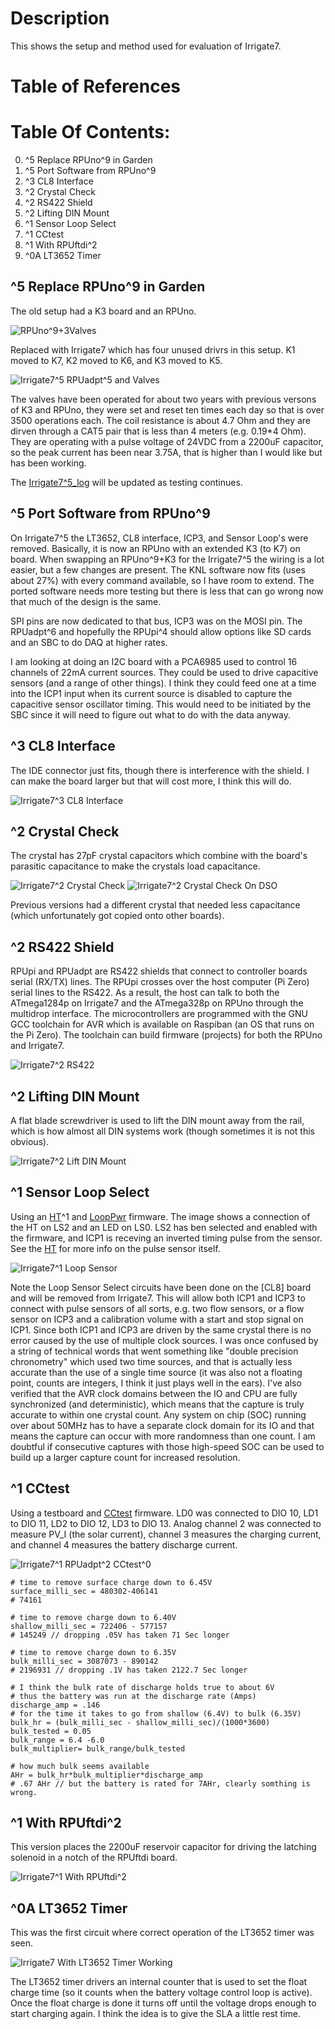 # Description

This shows the setup and method used for evaluation of Irrigate7.

# Table of References


# Table Of Contents:

0. ^5 Replace RPUno^9 in Garden
0. ^5 Port Software from RPUno^9
0. ^3 CL8 Interface
0. ^2 Crystal Check
0. ^2 RS422 Shield
0. ^2 Lifting DIN Mount
0. ^1 Sensor Loop Select
0. ^1 CCtest
0. ^1 With RPUftdi^2
0. ^0A LT3652 Timer


## ^5 Replace RPUno^9 in Garden

The old setup had a K3 board and an RPUno.

![RPUno^9+3Valves](https://raw.githubusercontent.com/epccs/RPUno/master/Hardware/Evaluation/RPUno%5E9%2BK3%5E2%2BRPUadpt%5E5_wValvesLedStringsPvBat.jpg "RPUno^9 and 3 Valves")

Replaced with Irrigate7 which has four unused drivrs in this setup. K1 moved to K7, K2 moved to K6, and K3 moved to K5.

![Irrigate7^5 RPUadpt^5 and Valves](./Irrigate7^5+RPUadpt^5_w3ValvesPvBat.jpg "Irrigate7^5 RPUadpt^5 and Valves")

The valves have been operated for about two years with previous versons of K3 and RPUno, they were set and reset ten times each day so that is over 3500 operations each. The coil resistance is about 4.7 Ohm and they are dirven through a CAT5 pair that is less than 4 meters (e.g. 0.19*4 Ohm). They are operating with a pulse voltage of 24VDC from a 2200uF capacitor, so the peak current has been near 3.75A, that is higher than I would like but has been working.

The [Irrigate7^5_log] will be updated as testing continues.

[Irrigate7^5_log]: Irrigate7^5_log.txt


## ^5 Port Software from RPUno^9

On Irrigate7^5 the LT3652, CL8 interface, ICP3, and Sensor Loop's were removed. Basically, it is now an RPUno with an extended K3 (to K7) on board. When swapping an RPUno^9+K3 for the Irrigate7^5  the wiring is a lot easier, but a few changes are present. The KNL software now fits (uses about 27%) with every command available, so I have room to extend. The ported software needs more testing but there is less that can go wrong now that much of the design is the same. 

SPI pins are now dedicated to that bus, ICP3 was on the MOSI pin. The RPUadpt^6 and hopefully the RPUpi^4 should allow options like SD cards and an SBC to do DAQ at higher rates. 

I am looking at doing an I2C board with a PCA6985 used to control 16 channels of 22mA current sources. They could be used to drive capacitive sensors (and a range of other things). I think they could feed one at a time into the ICP1 input when its current source is disabled to capture the capacitive sensor oscillator timing. This would need to be initiated by the SBC since it will need to figure out what to do with the data anyway.


## ^3 CL8 Interface

The IDE connector just fits, though there is interference with the shield. I can make the board larger but that will cost more, I think this will do.

![Irrigate7^3 CL8 Interface](./Irrigat7^3,WithCL8Interface.jpg "Irrigate7^3 CL8 Interface")


## ^2 Crystal Check

The crystal has 27pF crystal capacitors which combine with the board's parasitic capacitance to make the crystals load capacitance.

![Irrigate7^2 Crystal Check](./Irrigat7^2,CrystalCheck.jpg "Irrigate7^2 Crystal Check")
![Irrigate7^2 Crystal Check On DSO](./Irrigat7^2,CrystalCheckOnDSO.jpg "Irrigate7^2 Crystal Check On DSO")

Previous versions had a different crystal that needed less capacitance (which unfortunately got copied onto other boards).


## ^2 RS422 Shield

RPUpi and RPUadpt are RS422 shields that connect to controller boards serial (RX/TX) lines. The RPUpi crosses over the host computer (Pi Zero) serial lines to the RS422. As a result, the host can talk to both the ATmega1284p on Irrigate7 and the ATmega328p on RPUno through the multidrop interface. The microcontrollers are programmed with the GNU GCC toolchain for AVR which is available on Raspiban (an OS that runs on the Pi Zero). The toolchain can build firmware (projects) for both the RPUno and Irrigate7. 

![Irrigate7^2 RS422](./Irrigat7^2,WithRPUpi^2_RS422to_RPUno^6_RPUadpt^5.jpg "Irrigate7^2 RS422")


## ^2 Lifting DIN Mount

A flat blade screwdriver is used to lift the DIN mount away from the rail, which is how almost all DIN systems work (though sometimes it is not this obvious).

![Irrigate7^2 Lift DIN Mount](./14320^2,LiftingDinMount.jpg "Irrigate7^2 Lift DIN Mount")


## ^1 Sensor Loop Select

Using an [HT]^1 and [LoopPwr] firmware. The image shows a connection of the HT on LS2 and an LED on LS0. LS2 has ben selected and enabled with the firmware, and ICP1 is receving an inverted timing pulse from the sensor. See the [HT] for more info on the pulse sensor itself.

[HT]: https://github.com/epccs/LoopSensor/tree/master/HT
[LoopPwr]: ../../LoopPwr

![Irrigate7^1 Loop Sensor](./14320^1,LoopSensorCheck.jpg "Irrigate7^1 Loop Sensor")

Note the Loop Sensor Select circuits have been done on the [CL8] board and will be removed from Irrigate7. This will allow both ICP1 and ICP3 to connect with pulse sensors of all sorts, e.g. two flow sensors, or a flow sensor on ICP3 and a calibration volume with a start and stop signal on ICP1. Since both ICP1 and ICP3 are driven by the same crystal there is no error caused by the use of multiple clock sources. I was once confused by a string of technical words that went something like "double precision chronometry" which used two time sources, and that is actually less accurate than the use of a single time source (it was also not a floating point, counts are integers, I think it just plays well in the ears). I've also verified that the AVR clock domains between the IO and CPU are fully synchronized (and deterministic), which means that the capture is truly accurate to within one crystal count. Any system on chip (SOC) running over about 50MHz has to have a separate clock domain for its IO and that means the capture can occur with more randomness than one count. I am doubtful if consecutive captures with those high-speed SOC can be used to build up a larger capture count for increased resolution. 


## ^1 CCtest

Using a testboard and [CCtest] firmware. LD0 was connected to DIO 10, LD1 to DIO 11, LD2 to DIO 12, LD3 to DIO 13. Analog channel 2 was connected to measure PV_I (the solar current), channel 3 measures the charging current, and channel 4 measures the battery discharge current.

[CCtest]: ../../CCtest

![Irrigate7^1 RPUadpt^2 CCtest^0](./14320^1,RPUadpt^2ShieldUsedToInterfaceCCtest^0.jpg "Irrigate7^1 RPUadpt^2 CCtest^0")

```
# time to remove surface charge down to 6.45V
surface_milli_sec = 480302-406141
# 74161

# time to remove charge down to 6.40V
shallow_milli_sec = 722406 - 577157
# 145249 // dropping .05V has taken 71 Sec longer

# time to remove charge down to 6.35V
bulk_milli_sec = 3087073 - 890142
# 2196931 // dropping .1V has taken 2122.7 Sec longer

# I think the bulk rate of discharge holds true to about 6V 
# thus the battery was run at the discharge rate (Amps)
discharge_amp = .146
# for the time it takes to go from shallow (6.4V) to bulk (6.35V)
bulk_hr = (bulk_milli_sec - shallow_milli_sec)/(1000*3600)
bulk_tested = 0.05
bulk_range = 6.4 -6.0
bulk_multiplier= bulk_range/bulk_tested

# how much bulk seems available
AHr = bulk_hr*bulk_multiplier*discharge_amp
# .67 AHr // but the battery is rated for 7AHr, clearly somthing is wrong.
```


## ^1 With RPUftdi^2
 
This version places the 2200uF reservoir capacitor for driving the latching solenoid in a notch of the RPUftdi board. 

![Irrigate7^1 With RPUftdi^2](./14320^1,WithRPUftdi^2.jpg "Irrigate7^1 With RPUftdi^2")
 

## ^0A LT3652 Timer

This was the first circuit where correct operation of the LT3652 timer was seen.
    
![Irrigate7 With LT3652 Timer Working](./14320^0A,LT3652timerSignal.jpg "Irrigate7 With LT3652 Timer Working")
    
The LT3652 timer drivers an internal counter that is used to set the float charge time (so it counts when the battery voltage control loop is active). Once the float charge is done it turns off until the voltage drops enough to start charging again. I think the idea is to give the SLA a little rest time.
